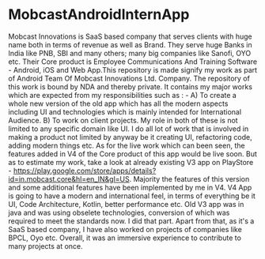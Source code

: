 # MobcastAndroidInternApp


Mobcast Innovations is SaaS based company that serves clients with huge name both in terms of revenue as well as Brand. They serve huge Banks in India like PNB, SBI and many others; many big companies like Sanofi, OYO etc. Their Core product is Employee Communications And Training Software - Android, iOS and Web App.This repository is made signify my work as part of Android Team Of Mobcast Innovations Ltd. Company. The repository of this work is bound by NDA and thereby private. It contains my major works which are expected from my responsibilities such as : - 
A) To create a whole new version of the old app which has all the modern aspects
including UI and technologies which is mainly intended for International Audience.
B) To work on client projects.
My role in both of these is not limited to any specific domain like UI. I do all lot of work
that is involved in making a product not limited by anyway be it creating UI, refactoring
code, adding modern things etc.
As for the live work which can been seen, the features added in V4 of the Core product of this app would be live soon. But as to estimate my work, take a look at already existing V3 app on PlayStore - https://play.google.com/store/apps/details?id=in.mobcast.core&hl=en_IN&gl=US. Majority the features of this version and some additional features have been implemented by me in V4. V4 App is going to have a modern and international feel, in terms of everything be it UI, Code Architecture, Kotlin, better performance etc. Old V3 app was in java and was using obselete technologies, conversion of which was required to meet the standards now. I did that part. Apart from that, as it's a SaaS based company, I have also worked on projects of companies like BPCL, Oyo etc. Overall, it was an immersive experience to contribute to many projects at once.
